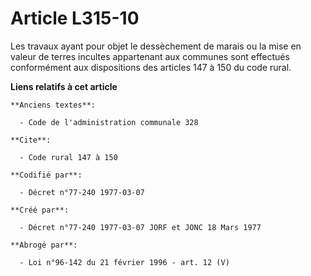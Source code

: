 # Article L315-10

Les travaux ayant pour objet le dessèchement de marais ou la mise en valeur de terres incultes appartenant aux communes sont
effectués conformément aux dispositions des articles 147 à 150 du code rural.

**Liens relatifs à cet article**

	**Anciens textes**:

	  - Code de l'administration communale 328

	**Cite**:

	  - Code rural 147 à 150

	**Codifié par**:

	  - Décret n°77-240 1977-03-07

	**Créé par**:

	  - Décret n°77-240 1977-03-07 JORF et JONC 18 Mars 1977

	**Abrogé par**:

	  - Loi n°96-142 du 21 février 1996 - art. 12 (V)
